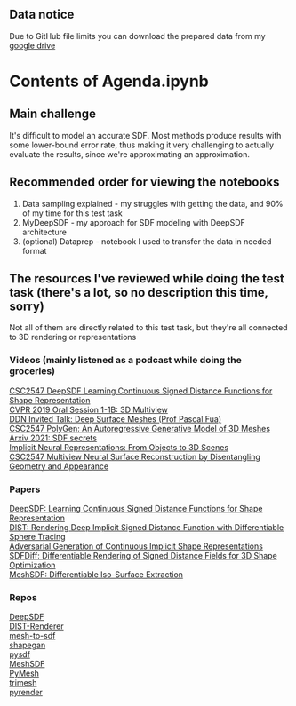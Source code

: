 ## Data notice
Due to GitHub file limits you can download the prepared data from my [google drive](https://drive.google.com/drive/folders/1AE_mohNpxRg3JXoBX2oiN-8xaMcGYYuX?usp=sharing)

# Contents of Agenda.ipynb


## Main challenge
It's difficult to model an accurate SDF. Most methods produce results with some lower-bound error rate, thus making it very challenging to actually evaluate the results, since we're approximating an approximation.

## Recommended order for viewing the notebooks
1. Data sampling explained - my struggles with getting the data, and 90% of my time for this test task
2. MyDeepSDF - my approach for SDF modeling with DeepSDF architecture
3. (optional) Dataprep - notebook I used to transfer the data in needed format

## The resources I've reviewed while doing the test task (there's a lot, so no description this time, sorry)
Not all of them are directly related to this test task, but they're all connected to 3D rendering or representations
### Videos (mainly listened as a podcast while doing the groceries)
[CSC2547 DeepSDF Learning Continuous Signed Distance Functions for Shape Representation](https://youtu.be/1iuLxJmQII0)  
[CVPR 2019 Oral Session 1-1B: 3D Multiview](https://youtu.be/0lLnHe0xbZE?t=1404)  
[DDN Invited Talk: Deep Surface Meshes (Prof Pascal Fua)](https://youtu.be/dh5y6gSmmmc)  
[CSC2547 PolyGen: An Autoregressive Generative Model of 3D Meshes](https://youtu.be/XCrjpIRkVCU)  
[Arxiv 2021: SDF secrets](https://youtu.be/5Kn5I2-3Sss)  
[Implicit Neural Representations: From Objects to 3D Scenes](https://youtu.be/3uodIr6Ho24)  
[CSC2547 Multiview Neural Surface Reconstruction by Disentangling Geometry and Appearance](https://youtu.be/C55y7RhJ1fE)  

### Papers
[DeepSDF: Learning Continuous Signed Distance Functions for Shape Representation](https://openaccess.thecvf.com/content_CVPR_2019/html/Park_DeepSDF_Learning_Continuous_Signed_Distance_Functions_for_Shape_Representation_CVPR_2019_paper.html)  
[DIST: Rendering Deep Implicit Signed Distance Function with Differentiable Sphere Tracing](https://openaccess.thecvf.com/content_CVPR_2020/papers/Liu_DIST_Rendering_Deep_Implicit_Signed_Distance_Function_With_Differentiable_Sphere_CVPR_2020_paper.pdf)  
[Adversarial Generation of Continuous Implicit Shape Representations](https://arxiv.org/pdf/2002.00349.pdf)  
[SDFDiff: Differentiable Rendering of Signed Distance Fields for 3D Shape
Optimization](https://arxiv.org/pdf/2006.03997.pdf)  
[MeshSDF: Differentiable Iso-Surface Extraction](https://arxiv.org/pdf/2006.03997.pdf)  

### Repos
[DeepSDF](https://github.com/facebookresearch/DeepSDF)  
[DIST-Renderer](https://github.com/B1ueber2y/DIST-Renderer)  
[mesh-to-sdf](https://github.com/marian42/mesh_to_sdf)  
[shapegan](https://github.com/marian42/shapegan)  
[pysdf](https://github.com/sxyu/sdf)  
[MeshSDF](https://github.com/cvlab-epfl/MeshSDF)  
[PyMesh](https://github.com/PyMesh/PyMesh)  
[trimesh](https://github.com/mikedh/trimesh)  
[pyrender](https://github.com/mmatl/pyrender)  